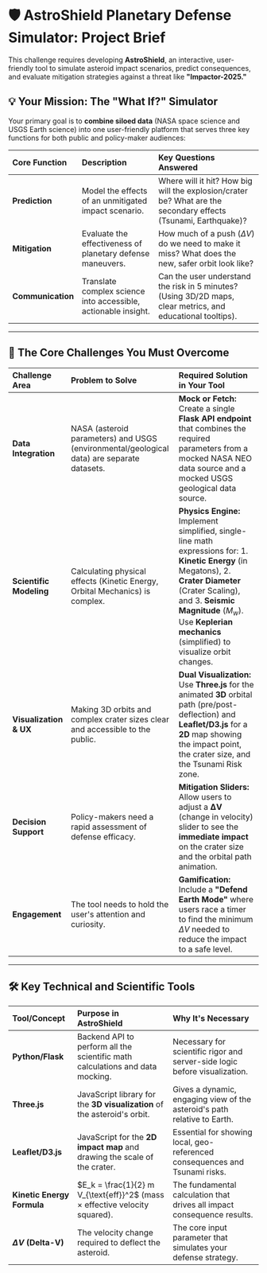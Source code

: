 # 🛡️ AstroShield Planetary Defense Simulator: Project Brief

This challenge requires developing **AstroShield**, an interactive, user-friendly tool to simulate asteroid impact scenarios, predict consequences, and evaluate mitigation strategies against a threat like **"Impactor-2025."**

## 💡 Your Mission: The "What If?" Simulator

Your primary goal is to **combine siloed data** (NASA space science and USGS Earth science) into one user-friendly platform that serves three key functions for both public and policy-maker audiences:

| Core Function | Description | Key Questions Answered |
| :--- | :--- | :--- |
| **Prediction** | Model the effects of an unmitigated impact scenario. | Where will it hit? How big will the explosion/crater be? What are the secondary effects (Tsunami, Earthquake)? |
| **Mitigation** | Evaluate the effectiveness of planetary defense maneuvers. | How much of a push ($\Delta V$) do we need to make it miss? What does the new, safer orbit look like? |
| **Communication** | Translate complex science into accessible, actionable insight. | Can the user understand the risk in 5 minutes? (Using 3D/2D maps, clear metrics, and educational tooltips). |

***

## 🚧 The Core Challenges You Must Overcome

| Challenge Area | Problem to Solve | Required Solution in Your Tool |
| :--- | :--- | :--- |
| **Data Integration** | NASA (asteroid parameters) and USGS (environmental/geological data) are separate datasets. | **Mock or Fetch:** Create a single **Flask API endpoint** that combines the required parameters from a mocked NASA NEO data source and a mocked USGS geological data source. |
| **Scientific Modeling** | Calculating physical effects (Kinetic Energy, Orbital Mechanics) is complex. | **Physics Engine:** Implement simplified, single-line math expressions for: 1. **Kinetic Energy** (in Megatons), 2. **Crater Diameter** (Crater Scaling), and 3. **Seismic Magnitude** ($M_w$). Use **Keplerian mechanics** (simplified) to visualize orbit changes. |
| **Visualization & UX** | Making 3D orbits and complex crater sizes clear and accessible to the public. | **Dual Visualization:** Use **Three.js** for the animated $\mathbf{3D}$ orbital path (pre/post-deflection) and **Leaflet/D3.js** for a $\mathbf{2D}$ map showing the impact point, the crater size, and the Tsunami Risk zone. |
| **Decision Support** | Policy-makers need a rapid assessment of defense efficacy. | **Mitigation Sliders:** Allow users to adjust a $\mathbf{\Delta V}$ (change in velocity) slider to see the $\mathbf{immediate\ impact}$ on the crater size and the orbital path animation. |
| **Engagement** | The tool needs to hold the user's attention and curiosity. | **Gamification:** Include a **"Defend Earth Mode"** where users race a timer to find the minimum $\Delta V$ needed to reduce the impact to a safe level. |

***

## 🛠️ Key Technical and Scientific Tools

| Tool/Concept | Purpose in AstroShield | Why It's Necessary |
| :--- | :--- | :--- |
| **Python/Flask** | Backend API to perform all the scientific math calculations and data mocking. | Necessary for scientific rigor and server-side logic before visualization. |
| **Three.js** | JavaScript library for the **3D visualization** of the asteroid's orbit. | Gives a dynamic, engaging view of the asteroid's path relative to Earth. |
| **Leaflet/D3.js** | JavaScript for the **2D impact map** and drawing the scale of the crater. | Essential for showing local, geo-referenced consequences and Tsunami risks. |
| **Kinetic Energy Formula** | $E_k = \frac{1}{2} m V_{\text{eff}}^2$ (mass $\times$ effective velocity squared). | The fundamental calculation that drives all impact consequence results. |
| **$\Delta V$ (Delta-V)** | The velocity change required to deflect the asteroid. | The core input parameter that simulates your defense strategy. |
